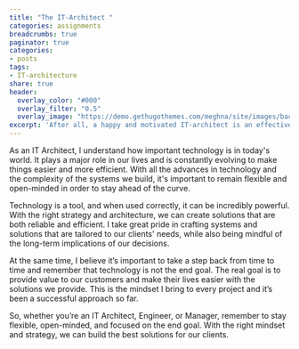 ```yaml
---
title: "The IT-Architect "
categories: assignments
breadcrumbs: true
paginator: true
categories: 
- posts
tags:
- IT-architecture
share: true
header:
  overlay_color: "#000"
  overlay_filter: "0.5"
  overlay_image: "https://demo.gethugothemes.com/meghna/site/images/backgrounds/hero-area.jpg"
excerpt: 'After all, a happy and motivated IT-architect is an effective one!'
---
```


As an IT Architect, I understand how important technology is in today's world. It plays a major role in our lives and is constantly evolving to make things easier and more efficient. With all the advances in technology and the complexity of the systems we build, it's important to remain flexible and open-minded in order to stay ahead of the curve.

Technology is a tool, and when used correctly, it can be incredibly powerful. With the right strategy and architecture, we can create solutions that are both reliable and efficient. I take great pride in crafting systems and solutions that are tailored to our clients' needs, while also being mindful of the long-term implications of our decisions.

At the same time, I believe it’s important to take a step back from time to time and remember that technology is not the end goal. The real goal is to provide value to our customers and make their lives easier with the solutions we provide. This is the mindset I bring to every project and it’s been a successful approach so far.

So, whether you’re an IT Architect, Engineer, or Manager, remember to stay flexible, open-minded, and focused on the end goal. With the right mindset and strategy, we can build the best solutions for our clients.
